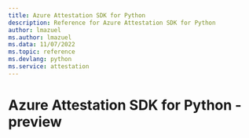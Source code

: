 ```yaml
---
title: Azure Attestation SDK for Python
description: Reference for Azure Attestation SDK for Python
author: lmazuel
ms.author: lmazuel
ms.data: 11/07/2022
ms.topic: reference
ms.devlang: python
ms.service: attestation
---
```

# Azure Attestation SDK for Python - preview

